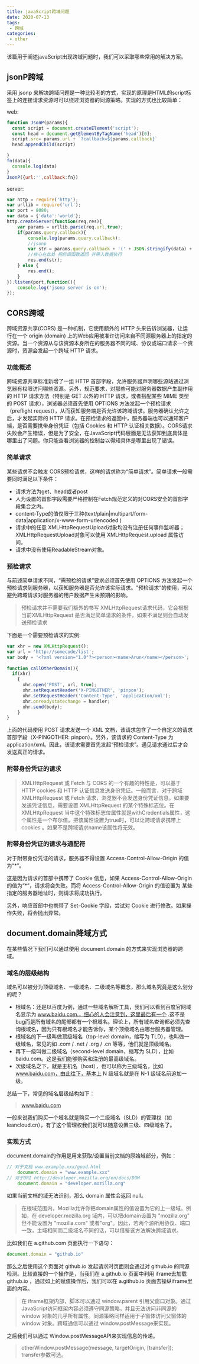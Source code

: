 ```yaml
---
title: javaScript跨域问题
date: 2020-07-13
tags:
 - 跨域
categories: 
 - other
---
```

该篇用于阐述javaScript出现跨域问题时，我们可以采取哪些常用的解决方案。

<!--more-->

## jsonP跨域
采用 jsonp 来解决跨域问题是一种比较老的方式，实现的原理是HTML的script标签上的连接请求资源时可以绕过浏览器的同源策略。实现的方式也比较简单：

web:
```js
function JsonP(params){
  const script = document.createElement('script');
  const head = document.getElementByTagName('head')[0];
  script.src= params.url + `?callback=${params.callback}`
  head.appendChild(script)

}
fn(data){
  console.log(data)
}
JsonP({url:'',callback:fn})
```

server:
```js
var http = require('http');
var urllib = require('url');
var port = 8080;
var data = {'data':'world'};
http.createServer(function(req,res){
    var params = urllib.parse(req.url,true);
    if(params.query.callback){
        console.log(params.query.callback);
        //jsonp
        var str = params.query.callback + '(' + JSON.stringify(data) + ')';
        //核心在此处 把后调函数返回 并带入数据执行
        res.end(str);
    } else {
        res.end();
    }
}).listen(port,function(){
    console.log('jsonp server is on');
});
```

## CORS跨域
跨域资源共享(CORS) 是一种机制，它使用额外的 HTTP 头来告诉浏览器，让运行在一个 origin (domain) 上的Web应用被准许访问来自不同源服务器上的指定的资源。当一个资源从与该资源本身所在的服务器不同的域、协议或端口请求一个资源时，资源会发起一个跨域 HTTP 请求。

### 功能概述

跨域资源共享标准新增了一组 HTTP 首部字段，允许服务器声明哪些源站通过浏览器有权限访问哪些资源。另外，规范要求，对那些可能对服务器数据产生副作用的 HTTP 请求方法（特别是 GET 以外的 HTTP 请求，或者搭配某些 MIME 类型的 POST 请求），浏览器必须首先使用 OPTIONS 方法发起一个预检请求（preflight request），从而获知服务端是否允许该跨域请求。服务器确认允许之后，才发起实际的 HTTP 请求。在预检请求的返回中，服务器端也可以通知客户端，是否需要携带身份凭证（包括 Cookies 和 HTTP 认证相关数据）。CORS请求失败会产生错误，但是为了安全，在JavaScript代码层面是无法获知到底具体是哪里出了问题。你只能查看浏览器的控制台以得知具体是哪里出现了错误。

### 简单请求
某些请求不会触发 CORS预检请求，这样的请求称为“简单请求”。简单请求一般需要同时满足以下条件：

- 请求方法为get、head或者post
- 人为设置的首部字段需要严格控制在Fetch规范定义的对CORS安全的首部字段集合之内。
- content-Type的值仅限于三种(text/plain|multipart/form-data|application/x-www-form-urlencoded )
- 请求中的任意 XMLHttpRequestUpload对象均没有注册任何事件监听器；XMLHttpRequestUpload对象可以使用 XMLHttpRequest.upload 属性访问。
- 请求中没有使用ReadableStream对象。

### 预检请求
与前述简单请求不同，“需预检的请求”要求必须首先使用 OPTIONS   方法发起一个预检请求到服务器，以获知服务器是否允许该实际请求。"预检请求“的使用，可以避免跨域请求对服务器的用户数据产生未预期的影响。

> 预检请求并不需要我们额外的书写 XMLHttpRequest请求代码，它会根据当前XMLHttpRequest 是否满足简单请求的条件，如果不满足则会自动发送预检请求

下面是一个需要预检请求的实例:

```js
var xhr = new XMLHttpRequest();
var url = 'http://somecode/list';
var body = '<?xml version="1.0"?><person><name>Arun</name></person>';
    
function callOtherDomain(){
  if(xhr)
    {
      xhr.open('POST', url, true);
      xhr.setRequestHeader('X-PINGOTHER', 'pinpon');
      xhr.setRequestHeader('Content-Type', 'application/xml');
      xhr.onreadystatechange = handler;
      xhr.send(body); 
    }
}
```
上面的代码使用 POST 请求发送一个 XML 文档，该请求包含了一个自定义的请求首部字段（X-PINGOTHER: pinpon）。另外，该请求的 Content-Type 为 application/xml。因此，该请求需要首先发起“预检请求”。遇见请求通过后才会发送真正的请求。

### 附带身份凭证的请求
> XMLHttpRequest 或 Fetch 与 CORS 的一个有趣的特性是，可以基于  HTTP cookies 和 HTTP 认证信息发送身份凭证。一般而言，对于跨域 XMLHttpRequest 或 Fetch 请求，浏览器不会发送身份凭证信息。如果要发送凭证信息，需要设置 XMLHttpRequest 的某个特殊标志位。在 XMLHttpRequest 当中这个特殊标志位属性就是withCredentials属性，这个属性是一个布尔值。把该属性设置为true时，可以让跨域请求携带上 cookies 。如果不是跨域请求name该属性将无效。

### 附带身份凭证的请求与通配符
对于附带身份凭证的请求，服务器不得设置 Access-Control-Allow-Origin 的值为“*”。

这是因为请求的首部中携带了 Cookie 信息，如果 Access-Control-Allow-Origin 的值为“*”，请求将会失败。而将 Access-Control-Allow-Origin 的值设置为 某些指定的服务器地址时，则请求将成功执行。

另外，响应首部中也携带了 Set-Cookie 字段，尝试对 Cookie 进行修改。如果操作失败，将会抛出异常。

## document.domain降域方式

在某些情况下我们可以通过使用 document.domain 的方式来实现浏览器的跨域。

### 域名的层级结构
域名可以被分为顶级域名、一级域名、二级域名等概念，那么域名究竟是这么划分的呢？

- 根域名：还是以百度为例，通过一些域名解析工具，我们可以看到百度官网域名显示为 www.baidu.com.，细心的人会注意到，这里最后有一个 .这不是 bug而是所有域名的尾部都有一个根域名。理论上，所有域名查询都必须先查询根域名，因为只有根域名才能告诉你，某个顶级域名由哪台服务器管理。
- 根域名的下一级叫做顶级域名（top-level domain，缩写为 TLD），也叫做一级域名，常见的如 .com / .net / .org / .cn 等等，他们就是顶级域名。
- 再下一级叫做二级域名（second-level domain，缩写为 SLD），比如 baidu.com。这是我们能够购买和注册的最高级域名。
- 次级域名之下，就是主机名（host），也可以称为三级域名，比如 www.baidu.com，由此往下，基本上 N 级域名就是在 N-1 级域名前追加一级。

总结一下，常见的域名层级结构如下：

> www.baidu.com

一般来说我们购买一个域名就是购买一个二级域名（SLD）的管理权（如 leancloud.cn），有了这个管理权我们就可以随意设置三级、四级域名了。

### 实现方式
document.domain的作用是用来获取/设置当前文档的原始域部分，例如：

```js
// 对于文档 www.example.xxx/good.html
	document.domain = "www.example.xxx"
// 对于URI http://developer.mozilla.org/en/docs/DOM
	document.domain = "developer.mozilla.org"
```
如果当前文档的域无法识别，那么 domain 属性会返回 null。

> 在根域范围内，Mozilla允许你把domain属性的值设置为它的上一级域。例如，在 developer.mozilla.org 域内，可以把domain设置为 "mozilla.org" 但不能设置为 "mozilla.com" 或者"org"。因此，若两个源所用协议、端口一致，主域相同而二级域名不同的话，可以借鉴该方法解决跨域请求。

比如我们在 a.github.com 页面执行一下语句：

```js
document.domain = "github.io"
```

那么之后使用这个页面对 github.io 发起请求时页面则会通过对 github.io 的同源检测。比较直接的一个操作是，当我们在 a.github.io 页面中利用 iframe去加载 github.io ，通过如上的赋值操作后，我们可以在 a.github.io 页面去操纵iframe里面的内容。

> 在 iframe框架内部，脚本可以通过 window.parent 引用父窗口对象。通过JavaScript访问框架内容必须遵守同源策略，并且无法访问非同源的 window 对象的几乎所有属性。同源策略同样适用于子窗体访问父窗体的 window 对象。跨域通信可以通过 window.postMessage来实现。

之后我们可以通过 Window.postMessageAPI来实现信息的传递。

> otherWindow.postMessage(message, targetOrigin, [transfer]); transfer参数可选。